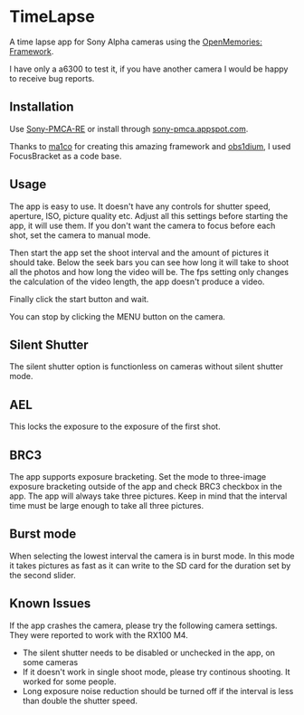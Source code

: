 # TimeLapse
A time lapse app for Sony Alpha cameras using the [OpenMemories: Framework](https://github.com/ma1co/OpenMemories-Framework).

I have only a a6300 to test it, if you have another camera I would be happy to receive bug reports.

## Installation ##
Use [Sony-PMCA-RE](https://github.com/ma1co/Sony-PMCA-RE) or install through [sony-pmca.appspot.com](https://sony-pmca.appspot.com/apps).

Thanks to [ma1co](https://github.com/ma1co) for creating this amazing framework and [obs1dium](https://github.com/obs1dium), I used FocusBracket as a code base.

## Usage ##
The app is easy to use. It doesn't have any controls for shutter speed, aperture, ISO, picture quality etc. Adjust all this settings before starting the app, it will use them. If you don't want the camera to focus before each shot, set the camera to manual mode.

Then start the app set the shoot interval and the amount of pictures it should take. Below the seek bars you can see how long it will take to shoot all the photos and how long the video will be. The fps setting only changes the calculation of the video length, the app doesn't produce a video.

Finally click the start button and wait.

You can stop by clicking the MENU button on the camera.

## Silent Shutter ##
The silent shutter option is functionless on cameras without silent shutter mode.

## AEL ##
This locks the exposure to the exposure of the first shot.

## BRC3 ##
The app supports exposure bracketing. Set the mode to three-image exposure bracketing outside of the app and check BRC3 checkbox in the app. The app will always take three pictures. Keep in mind that the interval time must be large enough to take all three pictures.

## Burst mode ##
When selecting the lowest interval the camera is in burst mode. In this mode it takes pictures as fast as it can write to the SD card for the duration set by the second slider.

## Known Issues ##

If the app crashes the camera, please try the following camera settings. They were reported to work with the RX100 M4.
 - The silent shutter needs to be disabled or unchecked in the app, on some cameras
 - If it doesn't work in single shoot mode, please try continous shooting. It worked for some people.
 - Long exposure noise reduction should be turned off if the interval is less than double the shutter speed.
